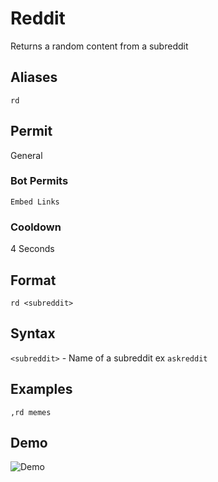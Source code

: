 # Reddit
Returns a random content from a subreddit

## Aliases
`rd`
## Permit
General
### Bot Permits
`Embed Links`
### Cooldown
4 Seconds
## Format
`rd <subreddit>`
## Syntax
`<subreddit>` - Name of a subreddit ex `askreddit`
## Examples
`,rd memes`
## Demo 
![Demo](https://i.ibb.co/6DLDcG7/reddit.gif)

